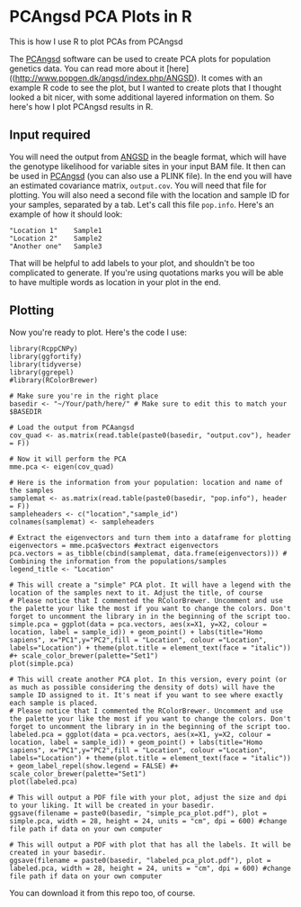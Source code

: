 # PCAngsd PCA Plots in R

This is how I use R to plot PCAs from PCAngsd

The [PCAngsd](http://www.popgen.dk/software/index.php/PCAngsd) software can be used to create PCA plots for population genetics data. You can read more about it [here]((http://www.popgen.dk/angsd/index.php/ANGSD). It comes with an example R code to see the plot, but I wanted to create plots that I thought looked a bit nicer, with some additional layered information on them. So here's how I plot PCAngsd results in R.

## Input required

You will need the output from [ANGSD](http://www.popgen.dk/angsd/index.php/PCA) in the beagle format, which will have the genotype likelihood for variable sites in your input BAM file. It then can be used in [PCAngsd](http://www.popgen.dk/software/index.php/PCAngsd) (you can also use a PLINK file). In the end you will have an estimated covariance matrix, `output.cov`. You will need that file for plotting. You will also need a second file with the location and sample ID for your samples, separated by a tab. Let's call this file `pop.info`. Here's an example of how it should look:

```
"Location 1"	Sample1
"Location 2"	Sample2
"Another one"	Sample3
```

That will be helpful to add labels to your plot, and shouldn't be too complicated to generate. If you're using quotations marks you will be able to have multiple words as location in your plot in the end.

## Plotting

Now you're ready to plot. Here's the code I use:

```
library(RcppCNPy)
library(ggfortify)
library(tidyverse)
library(ggrepel)
#library(RColorBrewer)

# Make sure you're in the right place
basedir <- "~/Your/path/here/" # Make sure to edit this to match your $BASEDIR

# Load the output from PCAangsd
cov_quad <- as.matrix(read.table(paste0(basedir, "output.cov"), header = F))

# Now it will perform the PCA
mme.pca <- eigen(cov_quad)

# Here is the information from your population: location and name of the samples
samplemat <- as.matrix(read.table(paste0(basedir, "pop.info"), header = F))
sampleheaders <- c("location","sample_id")
colnames(samplemat) <- sampleheaders

# Extract the eigenvectors and turn them into a dataframe for plotting
eigenvectors = mme.pca$vectors #extract eigenvectors 
pca.vectors = as_tibble(cbind(samplemat, data.frame(eigenvectors))) # Combining the information from the populations/samples
legend_title <- "Location"

# This will create a "simple" PCA plot. It will have a legend with the location of the samples next to it. Adjust the title, of course
# Please notice that I commented the RColorBrewer. Uncomment and use the palette your like the most if you want to change the colors. Don't forget to uncomment the library in in the beginning of the script too.
simple.pca = ggplot(data = pca.vectors, aes(x=X1, y=X2, colour = location, label = sample_id)) + geom_point() + labs(title="Homo sapiens", x="PC1",y="PC2",fill = "Location", colour ="Location", labels="Location") + theme(plot.title = element_text(face = "italic")) #+ scale_color_brewer(palette="Set1")
plot(simple.pca)

# This will create another PCA plot. In this version, every point (or as much as possible considering the density of dots) will have the sample ID assigned to it. It's neat if you want to see where exactly each sample is placed.
# Please notice that I commented the RColorBrewer. Uncomment and use the palette your like the most if you want to change the colors. Don't forget to uncomment the library in in the beginning of the script too.
labeled.pca = ggplot(data = pca.vectors, aes(x=X1, y=X2, colour = location, label = sample_id)) + geom_point() + labs(title="Homo sapiens", x="PC1",y="PC2",fill = "Location", colour ="Location", labels="Location") + theme(plot.title = element_text(face = "italic")) + geom_label_repel(show.legend = FALSE) #+ scale_color_brewer(palette="Set1")
plot(labeled.pca)

# This will output a PDF file with your plot, adjust the size and dpi to your liking. It will be created in your basedir.
ggsave(filename = paste0(basedir, "simple_pca_plot.pdf"), plot = simple.pca, width = 28, height = 24, units = "cm", dpi = 600) #change file path if data on your own computer

# This will output a PDF with plot that has all the labels. It will be created in your basedir.
ggsave(filename = paste0(basedir, "labeled_pca_plot.pdf"), plot = labeled.pca, width = 28, height = 24, units = "cm", dpi = 600) #change file path if data on your own computer

```

You can download it from this repo too, of course.
